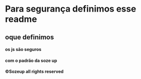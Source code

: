 # Para segurança definimos esse readme  
## oque definimos  
#### os js são seguros  
#### com o padrão da soze up  
#### ©Sozeup all rights reserved
